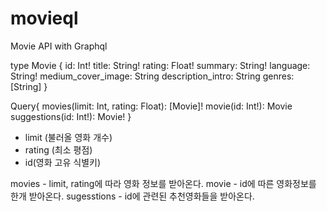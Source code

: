 # movieql

Movie API with Graphql

type Movie {
id: Int!
title: String!
rating: Float!
summary: String!
language: String!
medium_cover_image: String
description_intro: String
genres: [String]
}

Query{
movies(limit: Int, rating: Float): [Movie]!
movie(id: Int!): Movie
suggestions(id: Int!): Movie!
}

- limit (불러올 영화 개수)
- rating (최소 평점)
- id(영화 고유 식별키)

movies - limit, rating에 따라 영화 정보를 받아온다.
movie - id에 따른 영화정보를 한개 받아온다.
sugesstions - id에 관련된 추천영화들을 받아온다.
